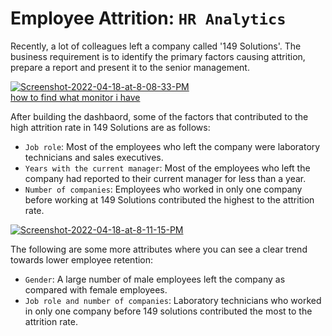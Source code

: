 # Employee Attrition: `HR Analytics`

Recently, a lot of colleagues left a company called '149 Solutions'. The business requirement is to identify the primary factors causing attrition, prepare a report and present it to the senior management. 

<a href="https://ibb.co/4tgHxkz"><img src="https://i.ibb.co/DWgZndh/Screenshot-2022-04-18-at-8-08-33-PM.png" alt="Screenshot-2022-04-18-at-8-08-33-PM" border="0"></a><br /><a target='_blank' href='https://whatsmyscreenresolution.com/'>how to find what monitor i have</a><br />

After building the dashbaord, some of the factors that contributed to the high attrition rate in 149 Solutions are as follows:
- `Job role`: Most of the employees who left the company were laboratory technicians and sales executives.
- `Years with the current manager`: Most of the employees who left the company had reported to their current manager for less than a year.
- `Number of companies`: Employees who worked in only one company before working at 149 Solutions contributed the highest to the attrition rate.

<a href="https://ibb.co/PFGJNTt"><img src="https://i.ibb.co/pbjNxWn/Screenshot-2022-04-18-at-8-11-15-PM.png" alt="Screenshot-2022-04-18-at-8-11-15-PM" border="0"></a>

The following are some more attributes where you can see a clear trend towards lower employee retention:
- `Gender`: A large number of male employees left the company as compared with female employees.
- `Job role and number of companies`: Laboratory technicians who worked in only one company before 149 solutions contributed the most to the attrition rate.
